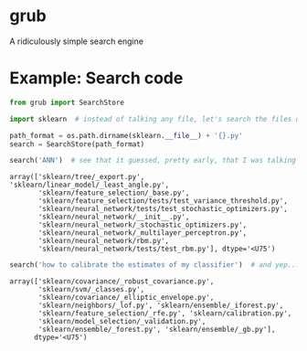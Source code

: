 
# grub
A ridiculously simple search engine


# Example: Search code


```python
from grub import SearchStore
```


```python
import sklearn  # instead of talking any file, let's search the files of sklearn itself!

path_format = os.path.dirname(sklearn.__file__) + '{}.py'
search = SearchStore(path_format)
```


```python
search('ANN')  # see that it guessed, pretty early, that I was talking about neural networks
```




    array(['sklearn/tree/_export.py', 'sklearn/linear_model/_least_angle.py',
           'sklearn/feature_selection/_base.py',
           'sklearn/feature_selection/tests/test_variance_threshold.py',
           'sklearn/neural_network/tests/test_stochastic_optimizers.py',
           'sklearn/neural_network/__init__.py',
           'sklearn/neural_network/_stochastic_optimizers.py',
           'sklearn/neural_network/_multilayer_perceptron.py',
           'sklearn/neural_network/rbm.py',
           'sklearn/neural_network/tests/test_rbm.py'], dtype='<U75')




```python
search('how to calibrate the estimates of my classifier')  # and yep... good keyword promisses: robust, calibration, feature selection and validation...
```




    array(['sklearn/covariance/_robust_covariance.py',
           'sklearn/svm/_classes.py',
           'sklearn/covariance/_elliptic_envelope.py',
           'sklearn/neighbors/_lof.py', 'sklearn/ensemble/_iforest.py',
           'sklearn/feature_selection/_rfe.py', 'sklearn/calibration.py',
           'sklearn/model_selection/_validation.py',
           'sklearn/ensemble/_forest.py', 'sklearn/ensemble/_gb.py'],
          dtype='<U75')


